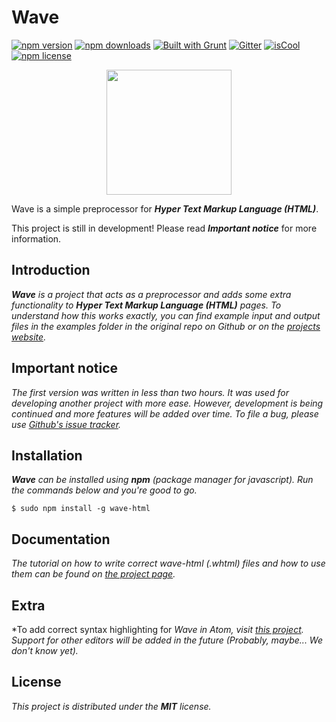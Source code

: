 # Wave

[![npm version](https://badge.fury.io/js/wave-html.svg)](https://www.npmjs.com/package/wave-html)
[![npm downloads](https://img.shields.io/npm/dm/wave-html.svg)](https://www.npmjs.com/package/wave-html)
[![Built with Grunt](https://img.shields.io/badge/Built%20with-Grunt-orange.svg)](http://gruntjs.com/)
[![Gitter](https://img.shields.io/badge/Gitter-Join%20Chat%20→-1DCE73.svg)](https://gitter.im/Jense5/Wave?utm_source=badge&utm_medium=badge&utm_campaign=pr-badge)
[![isCool](https://img.shields.io/badge/FANCY-YES-red.svg)](https://www.npmjs.com/package/wave-html)
[![npm license](https://img.shields.io/npm/l/wave-html.svg)](https://github.com/Jense5/Wave/blob/master/LICENSE.md)

<p align="center"><img src="http://i.imgur.com/J7qioAo.png" height="200" /></p>

Wave is a simple preprocessor for ***Hyper Text Markup Language (HTML)***.

This project is still in development! Please read ***Important notice*** for more information.

## Introduction

***Wave*** *is a project that acts as a preprocessor and adds some extra functionality to* ***Hyper Text Markup Language (HTML)*** *pages.
To understand how this works exactly, you can find example input and output files in the examples folder in the original repo on Github or on the [projects website](http://jense5.github.io/Wave).*

## Important notice

*The first version was written in less than two hours. It was used for developing another project with more ease. However, development is being continued and more features will be added over time. To file a bug, please use [Github's issue tracker](https://github.com/Jense5/Wave/issues).*

## Installation

***Wave*** *can be installed using* ***npm*** *(package manager for javascript). Run the commands below and you're good to go.*

`$ sudo npm install -g wave-html`

## Documentation
*The tutorial on how to write correct wave-html (.whtml) files and how to use them can be found on [the project page](http://jense5.github.io/jense5/Wave).*

## Extra
*To add correct syntax highlighting for *Wave* *in Atom, visit [this project](https://github.com/N1ghtly/language-wave). Support for other editors will be added in the future (Probably, maybe... We don't know yet).*

## License

*This project is distributed under the* ***MIT*** *license.*
